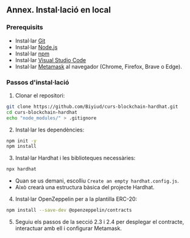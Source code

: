 ## Annex. Instal·lació en local

### Prerequisits
* Instal·lar [Git](https://git-scm.com/downloads)
* Instal·lar [Node.js](https://nodejs.org/en/download/)
* Instal·lar [npm](https://www.npmjs.com/get-npm)
* Instal·lar [Visual Studio Code](https://code.visualstudio.com/download)
* Instal·lar [Metamask](https://metamask.io/download.html) al navegador (Chrome, Firefox, Brave o Edge).

### Passos d'instal·lació
1. Clonar el repositori:
```sh
git clone https://github.com/Biyiud/curs-blockchain-hardhat.git
cd curs-blockchain-hardhat
echo "node_modules/" > .gitignore
```

2. Instal·lar les dependències:
```sh
npm init -y
npm install
```

3. Instal·lar Hardhat i les biblioteques necessàries:
```sh
npx hardhat
```
* Quan se us demani, escolliu `Create an empty hardhat.config.js`.
* Això crearà una estructura bàsica del projecte Hardhat.

4. Instal·lar OpenZeppelin per a la plantilla ERC-20:
```sh
npm install --save-dev @openzeppelin/contracts
```

5. Seguiu els passos de la secció 2.3 i 2.4 per desplegar el contracte, interactuar amb ell i configurar Metamask.
